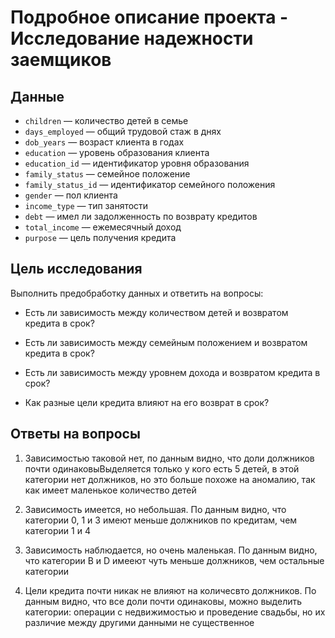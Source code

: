 # Подробное описание проекта - Исследование надежности заемщиков

## Данные

 * `children` — количество детей в семье
 * `days_employed` — общий трудовой стаж в днях
 * `dob_years` — возраст клиента в годах
 * `education` — уровень образования клиента
 * `education_id` — идентификатор уровня образования
 * `family_status` — семейное положение
 * `family_status_id` — идентификатор семейного положения
 * `gender` — пол клиента
 * `income_type` — тип занятости
 * `debt` — имел ли задолженность по возврату кредитов
 * `total_income` — ежемесячный доход
 * `purpose` — цель получения кредита

## Цель исследования

Выполнить предобработку данных и ответить на вопросы:

  * Есть ли зависимость между количеством детей и возвратом кредита в срок?

  * Есть ли зависимость между семейным положением и возвратом кредита в срок?

  * Есть ли зависимость между уровнем дохода и возвратом кредита в срок?

  * Как разные цели кредита влияют на его возврат в срок?

## Ответы на вопросы

 1. Зависимостью таковой нет, по данным видно, что доли должников почти одинаковыВыделяется только у кого есть 5 детей, в этой категории нет должников, но это больше похоже на аномалию, так как имеет маленькое количество детей

 2. Зависимость имеется, но небольшая. По данным видно, что категории 0, 1 и 3 имеют меньше должников по кредитам, чем категории 1 и 4

 3. Зависимость наблюдается, но очень маленькая. По данным видно, что категории B и D имееют чуть меньше должников, чем остальные категории

 4. Цели кредита почти никак не влияют на количесвто должников. По данным видно, что все доли почти одинаковы, можно выделить категории: операции с недвижимостью и проведение свадьбы, но их различие между другими данными не существенное

